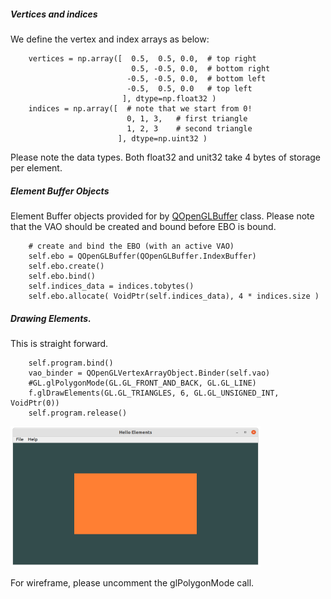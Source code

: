 ##### Vertices and indices
We define the vertex and index arrays as below:

        vertices = np.array([  0.5,  0.5, 0.0,  # top right
                               0.5, -0.5, 0.0,  # bottom right
                              -0.5, -0.5, 0.0,  # bottom left
                              -0.5,  0.5, 0.0   # top left 
                             ], dtype=np.float32 )
        indices = np.array([  # note that we start from 0!
                              0, 1, 3,   # first triangle
                              1, 2, 3    # second triangle
                            ], dtype=np.uint32 )
Please note the data types. Both float32 and unit32 take 4 bytes of storage per element.

##### Element Buffer Objects
Element Buffer objects provided for by [QOpenGLBuffer](https://doc.qt.io/qtforpython-6/PySide6/QtOpenGL/QOpenGLBuffer.html?highlight=qopenglbuffer#detailed-description) class.
Please note that the VAO should be created and bound before EBO is bound.

        # create and bind the EBO (with an active VAO)
        self.ebo = QOpenGLBuffer(QOpenGLBuffer.IndexBuffer)
        self.ebo.create()
        self.ebo.bind()
        self.indices_data = indices.tobytes()
        self.ebo.allocate( VoidPtr(self.indices_data), 4 * indices.size )
        
##### Drawing Elements.
This is straight forward.

        self.program.bind()
        vao_binder = QOpenGLVertexArrayObject.Binder(self.vao)
        #GL.glPolygonMode(GL.GL_FRONT_AND_BACK, GL.GL_LINE)
        f.glDrawElements(GL.GL_TRIANGLES, 6, GL.GL_UNSIGNED_INT, VoidPtr(0))
        self.program.release()

<img src="../images/elements2.png" width="400" height="225">

For wireframe, please uncomment the glPolygonMode call.

